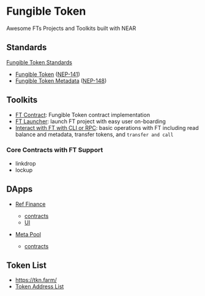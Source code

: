 # Fungible Token

Awesome FTs Projects and Toolkits built with NEAR

## Standards

[Fungible Token Standards](https://nomicon.io/Standards/FungibleToken/README.html)

  - [Fungible Token](https://nomicon.io/Standards/FungibleToken/Core.html) ([NEP-141](https://github.com/near/NEPs/issues/141))
  - [Fungible Token Metadata](https://nomicon.io/Standards/FungibleToken/Metadata.html) ([NEP-148](https://github.com/near/NEPs/discussions/148))

## Toolkits

- [FT Contract](https://github.com/near/near-sdk-rs/tree/master/near-contract-standards/src/fungible_token): Fungible Token contract implementation
- [FT Launcher](https://github.com/near-apps/ft-launcher): launch FT project with easy user on-boarding
- [Interact with FT with CLI or RPC](https://docs.near.org/docs/roles/integrator/exchange-integration#fungible-tokens): basic operations with FT including read balance and metadata, transfer tokens, and `transfer and call`

### Core Contracts with FT Support

- linkdrop
- lockup


## DApps 

- [Ref Finance](https://app.ref.finance/)
    - [contracts](https://github.com/ref-finance/ref-contracts)
    - [UI](https://github.com/ref-finance/ref-ui)

- [Meta Pool](https://metapool.narwallets.com/)
    - [contracts](https://github.com/Narwallets/meta-pool)

## Token List

- https://tkn.farm/
- [Token Address List](https://airtable.com/shruTaQIhz4SPrCkU/tblksPBUffhyRoUhr)
